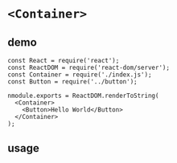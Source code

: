 # `<Container>`

## demo

```embed
const React = require('react');
const ReactDOM = require('react-dom/server');
const Container = require('./index.js');
const Button = require('../button');

nmodule.exports = ReactDOM.renderToString(
  <Container>
    <Button>Hello World</Button>
  </Container>
);
```

## usage

